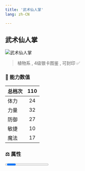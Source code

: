 ```yaml
---
title: '武术仙人掌'
lang: zh-CN

---
```


<RouterBack />

## 武术仙人掌

![武术仙人掌](https://user-images.githubusercontent.com/78347270/115957213-08408900-a53c-11eb-820d-5639a03dfd65.gif) 

> 植物系 , 4级银卡图鉴<Card :type="1" /> , 可封印 ✅ 


### 💪 能力数值

| 总档次       | 110            |
| :----------- |:-------------:|
| 体力      | 24   <Stars :number="2.5" />  |
| 力量      | 32   <Stars :number="3" />  |
| 防御      | 27   <Stars :number="2.5" />  | 
| 敏捷      | 10  <Stars :number="1" />  | 
| 魔法      | 17  <Stars :number="1.5" />   | 


### ⚖️ 属性


<Progress earth :number="5" />

<Progress water :number="5" />

<Progress fire :number="0" />

<Progress wind :number="0" />

### ✨ 技能栏 <Strong>8个</Strong>

- 攻击
- 防御

### 👶 1级出现点

- 索奇亚岛大沙漠， 参考坐标(552,400)、(562,367)





